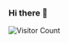 ### Hi there 👋

<!--
**dikshantpatodia/dikshantpatodia** is a ✨ _special_ ✨ repository because its `README.md` (this file) appears on your GitHub profile.

Here are some ideas to get you started:

- 🔭 I’m currently working on ...
- 🌱 I’m currently learning ...
- 👯 I’m looking to collaborate on ...
- 🤔 I’m looking for help with ...
- 💬 Ask me about ...
- 📫 How to reach me: ...
- 😄 Pronouns: ...
- ⚡ Fun fact: ...
-->

![Visitor Count](https://profile-counter.glitch.me/{vipansh}/count.svg)

<!--
[![Anurag's github stats](https://github-readme-stats.vercel.app/api?username=dikshantpatodia&show_icons=true)](https://github.com/anuraghazra/github-readme-stats)
-->
